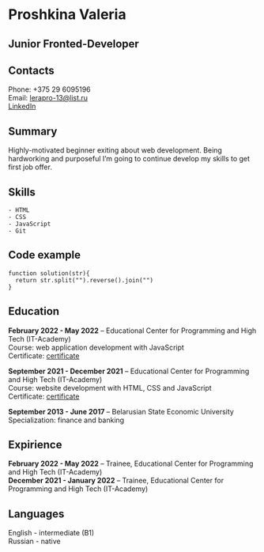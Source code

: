 # Proshkina Valeria

## Junior Fronted-Developer

## Contacts

Phone: +375 29 6095196 \
Email: lerapro-13@list.ru \
[LinkedIn](https://www.linkedin.com/in/valeria-proshkina-b48285240/)

## Summary

Highly-motivated beginner exiting about web development. Being hardworking and purposeful I’m going to continue develop my skills to get first job offer.

## Skills

    - HTML
    - CSS
    - JavaScript
    - Git

## Code example

```
function solution(str){
  return str.split("").reverse().join("")
}
```

## Education

**February 2022 - May 2022** – Educational Center for Programming and High Tech (IT-Academy) \
Course: web application development with JavaScript \
Certificate: [certificate](https://cloud.mail.ru/public/54i4/CaRWQSxPv)

**September 2021 - December 2021** – Educational Center for Programming and High Tech (IT-Academy) \
Course: website development with HTML, CSS and JavaScript \
Certificate: [certificate](https://cloud.mail.ru/public/28s8/VYdcrJ83a)

**September 2013 - June 2017** – Belarusian State Economic University \
Specialization: finance and banking

## Expirience

**February 2022 - May 2022** – Trainee, Educational Center for Programming and High Tech
(IT-Academy) \
**December 2021 - January 2022** – Trainee, Educational Center for Programming and High Tech (IT-Academy)

## Languages

English - intermediate (B1) \
Russian - native
